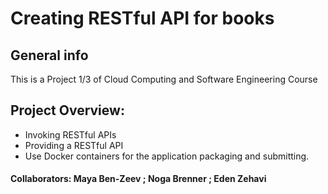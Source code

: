 # Creating RESTful API for books
## General info
This is a Project 1/3 of Cloud Computing and Software Engineering Course

## Project Overview:
* Invoking RESTful APIs
* Providing a RESTful API
* Use Docker containers for the application packaging and submitting.

#### Collaborators: Maya Ben-Zeev ; Noga Brenner ; Eden Zehavi

